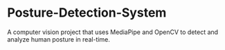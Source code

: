# Posture-Detection-System
A computer vision project that uses MediaPipe and OpenCV to detect and analyze human posture in real-time.
